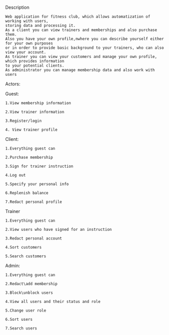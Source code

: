 Description

    Web application for fitness club, which allows automatization of working with users,
    storing data and processing it.
    As a client you can view trainers and memberships and also purchase them.
    Also you have your own profile,nwhere you can describe yourself either for your own purposes
    or in order to provide basic background to your trainers, who can also view your account.
    As trainer you can view your customers and manage your own profile, which provides information
    to your potential clients.
    As administrator you can manage membership data and also work with users

Actors:

  Guest:
  
    1.View membership information
    
    2.View trainer information
    
    3.Register/login
    
    4. View trainer profile
    
  Client:
  
    1.Everything guest can
    
    2.Purchase membership
    
    3.Sign for trainer instruction
    
    4.Log out
    
    5.Specify your personal info
    
    6.Replenish balance
    
    7.Redact personal profile
    
  Trainer
  
    1.Everything guest can
    
    2.View users who have signed for an instruction
    
    3.Redact personal account
    
    4.Sort customers
    
    5.Search customers
    
  Admin:
  
    1.Everything guest can
    
    2.Redact\add membership
    
    3.Block\unblock users
    
    4.View all users and their status and role
    
    5.Change user role
    
    6.Sort users
    
    7.Search users
